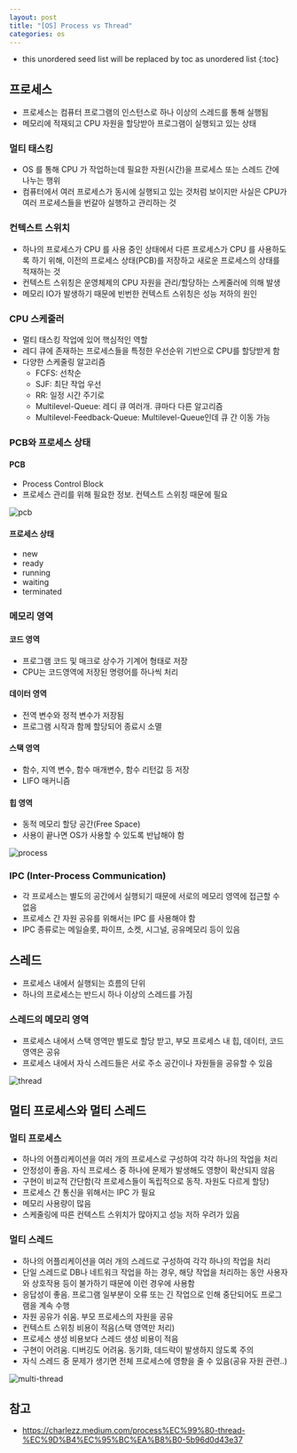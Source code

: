 ```yaml
---
layout: post
title: "[OS] Process vs Thread"
categories: os
---
```


* this unordered seed list will be replaced by toc as unordered list
{:toc}

## 프로세스

- 프로세스는 컴퓨터 프로그램의 인스턴스로 하나 이상의 스레드를 통해 실행됨
- 메모리에 적재되고 CPU 자원을 할당받아 프로그램이 실행되고 있는 상태

### 멀티 태스킹

- OS 를 통해 CPU 가 작업하는데 필요한 자원(시간)을 프로세스 또는 스레드 간에 나누는 행위
- 컴퓨터에서 여러 프로세스가 동시에 실행되고 있는 것처럼 보이지만 사실은 CPU가 여러 프로세스들을 번갈아 실행하고 관리하는 것

### 컨텍스트 스위치

- 하나의 프로세스가 CPU 를 사용 중인 상태에서 다른 프로세스가 CPU 를 사용하도록 하기 위해, 이전의 프로세스 상태(PCB)를 저장하고 새로운 프로세스의 상태를 적재하는 것
- 컨텍스트 스위칭은 운영체제의 CPU 자원을 관리/할당하는 스케줄러에 의해 발생
- 메모리 IO가 발생하기 때문에 빈번한 컨텍스트 스위칭은 성능 저하의 원인

### CPU 스케줄러

- 멀티 태스킹 작업에 있어 핵심적인 역할
- 레디 큐에 존재하는 프로세스들을 특정한 우선순위 기반으로 CPU를 할당받게 함
- 다양한 스케줄링 알고리즘
	- FCFS: 선착순
	- SJF: 최단 작업 우선
	- RR: 일정 시간 주기로
	- Multilevel-Queue: 레디 큐 여러개. 큐마다 다른 알고리즘
	- Multilevel-Feedback-Queue: Multilevel-Queue인데 큐 간 이동 가능

### PCB와 프로세스 상태

#### PCB

- Process Control Block
- 프로세스 관리를 위해 필요한 정보. 컨텍스트 스위칭 때문에 필요

![pcb](/assets/img/pcb.png)

#### 프로세스 상태

- new
- ready
- running
- waiting
- terminated

### 메모리 영역

#### 코드 영역

- 프로그램 코드 및 매크로 상수가 기계어 형태로 저장
- CPU는 코드영역에 저장된 명령어를 하나씩 처리

#### 데이터 영역

- 전역 변수와 정적 변수가 저장됨
- 프로그램 시작과 함께 할당되어 종료시 소멸

#### 스택 영역

- 함수, 지역 변수, 함수 매개변수, 함수 리턴값 등 저장
- LIFO 매커니즘

#### 힙 영역

- 동적 메모리 할당 공간(Free Space)
- 사용이 끝나면 OS가 사용할 수 있도록 반납해야 함

![process](/assets/img/process.png)

### IPC (Inter-Process Communication)

- 각 프로세스는 별도의 공간에서 실행되기 때문에 서로의 메모리 영역에 접근할 수 없음
- 프로세스 간 자원 공유를 위해서는 IPC 를 사용해야 함
- IPC 종류로는 메일슬롯, 파이프, 소켓, 시그널, 공유메모리 등이 있음

## 스레드

- 프로세스 내에서 실행되는 흐름의 단위
- 하나의 프로세스는 반드시 하나 이상의 스레드를 가짐

### 스레드의 메모리 영역

- 프로세스 내에서 스택 영역만 별도로 할당 받고, 부모 프로세스 내 힙, 데이터, 코드 영역은 공유
- 프로세스 내에서 자식 스레드들은 서로 주소 공간이나 자원들을 공유할 수 있음

![thread](/assets/img/thread.png)

## 멀티 프로세스와 멀티 스레드

### 멀티 프로세스

- 하나의 어플리케이션을 여러 개의 프로세스로 구성하여 각각 하나의 작업을 처리
- 안정성이 좋음. 자식 프로세스 중 하나에 문제가 발생해도 영향이 확산되지 않음
- 구현이 비교적 간단함(각 프로세스들이 독립적으로 동작. 자원도 다르게 할당)
- 프로세스 간 통신을 위해서는 IPC 가 필요
- 메모리 사용량이 많음
- 스케줄링에 따른 컨텍스트 스위치가 많아지고 성능 저하 우려가 있음

### 멀티 스레드

- 하나의 어플리케이션을 여러 개의 스레드로 구성하여 각각 하나의 작업을 처리
- 단일 스레드로 DB나 네트워크 작업을 하는 경우, 해당 작업을 처리하는 동안 사용자와 상호작용 등이 불가하기 때문에 이런 경우에 사용함
- 응답성이 좋음. 프로그램 일부분이 오류 또는 긴 작업으로 인해 중단되어도 프로그램을 계속 수행
- 자원 공유가 쉬움. 부모 프로세스의 자원을 공유
- 컨텍스트 스위칭 비용이 적음(스택 영역만 처리)
- 프로세스 생성 비용보다 스레드 생성 비용이 적음
- 구현이 어려움. 디버깅도 어려움. 동기화, 데드락이 발생하지 않도록 주의
- 자식 스레드 중 문제가 생기면 전체 프로세스에 영향을 줄 수 있음(공유 자원 관련..)

![multi-thread](/assets/img/multi-thread.png)

## 참고

- <https://charlezz.medium.com/process%EC%99%80-thread-%EC%9D%B4%EC%95%BC%EA%B8%B0-5b96d0d43e37>